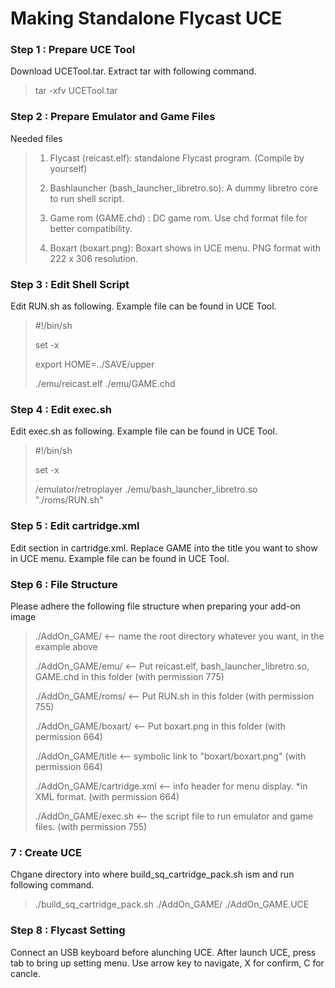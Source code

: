# Making Standalone Flycast UCE

### Step 1 : Prepare UCE Tool

Download UCETool.tar. Extract tar with following command.
> tar -xfv UCETool.tar

### Step 2 : Prepare Emulator and Game Files

Needed files
> 1. Flycast (reicast.elf): standalone Flycast program. (Compile by yourself)
> 
> 2. Bashlauncher (bash_launcher_libretro.so): A dummy libretro core to run shell script.
> 
> 3. Game rom (GAME.chd) : DC game rom. Use chd format file for better compatibility.
> 
> 4. Boxart (boxart.png): Boxart shows in UCE menu. PNG format with 222 x 306 resolution.

### Step 3 : Edit Shell Script

Edit RUN.sh as following. Example file can be found in UCE Tool.

> #!/bin/sh
> 
> set -x
> 
> export HOME=../SAVE/upper
> 
> ./emu/reicast.elf ./emu/GAME.chd

### Step 4 : Edit exec.sh

Edit exec.sh as following. Example file can be found in UCE Tool.

> #!/bin/sh
> 
> set -x
> 
> /emulator/retroplayer ./emu/bash_launcher_libretro.so "./roms/RUN.sh"

### Step 5 : Edit cartridge.xml

Edit **<title>GAME</title>** section in cartridge.xml. Replace GAME into the title you want to show in UCE menu. Example file can be found in UCE Tool.

### Step 6 : File Structure

Please adhere the following file structure when preparing your add-on image

> ./AddOn_GAME/          		 <-- name the root directory whatever you want, in the example above
> 
> ./AddOn_GAME/emu/   		 <-- Put reicast.elf, bash_launcher_libretro.so, GAME.chd in this folder (with permission 775)
> 
> ./AddOn_GAME/roms/   		 <-- Put RUN.sh in this folder (with permission 755)
> 
> ./AddOn_GAME/boxart/   		 <-- Put boxart.png in this folder (with permission 664)
> 
> ./AddOn_GAME/title      	 <-- symbolic link to "boxart/boxart.png" (with permission 664)
> 
> ./AddOn_GAME/cartridge.xml 	 <-- info header for menu display. *in XML format. (with permission 664)
> 
> ./AddOn_GAME/exec.sh       	 <-- the script file to run emulator and game files. (with permission 755)

###  7 : Create UCE

Chgane directory into where build_sq_cartridge_pack.sh ism and run following command.

> ./build_sq_cartridge_pack.sh ./AddOn_GAME/ ./AddOn_GAME.UCE

### Step 8 : Flycast Setting

Connect an USB keyboard before alunching UCE.
After launch UCE, press tab to bring up setting menu. Use arrow key to navigate, X for confirm, C for cancle.
